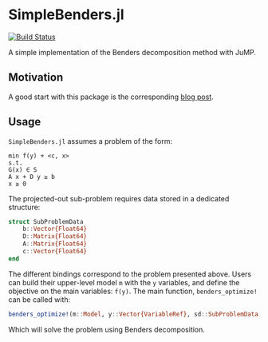 # SimpleBenders.jl

[![Build Status](https://travis-ci.org/matbesancon/SimpleBenders.jl.svg?branch=master)](https://travis-ci.org/matbesancon/SimpleBenders.jl)

A simple implementation of the Benders decomposition method with JuMP.

## Motivation

A good start with this package is the corresponding [blog post](https://matbesancon.github.io/post/2019-05-08-simple-benders/).

## Usage

`SimpleBenders.jl` assumes a problem of the form:

```
min f(y) + <c, x>
s.t.
G(x) ∈ S
A x + D y ≥ b
x ≥ 0
```

The projected-out sub-problem requires data stored in a dedicated structure:

```julia
struct SubProblemData
    b::Vector{Float64}
    D::Matrix{Float64}
    A::Matrix{Float64}
    c::Vector{Float64}
end
```

The different bindings correspond to the problem presented above.
Users can build their upper-level model `m` with the `y` variables, and define
the objective on the main variables: `f(y)`. The main function, `benders_optimize!`
can be called with:

```julia
benders_optimize!(m::Model, y::Vector{VariableRef}, sd::SubProblemData, sp_optimizer, f)
```

Which will solve the problem using Benders decomposition.
